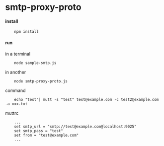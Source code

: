 smtp-proxy-proto
=========================


#### install

```
    npm install
```


#### run


in a terminal
```
    node sample-smtp.js 
```

in another 
```
    node smtp-proxy-proto.js
```

command
```
    echo "test"| mutt -s "test" test@example.com -c test2@example.com  -a xxx.txt 
```

muttrc
```
    ...
    set smtp_url = "smtp://test@example.com@localhost:9025"
    set smtp_pass = "test"
    set from = "test@example.com"
    ...

```